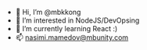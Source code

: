 - 👋 Hi, I’m @mbkkong
- 👀 I’m interested in NodeJS/DevOpsing
- 🌱 I’m currently learning React :)
- 📫 nasimi.mamedov@mbunity.com
